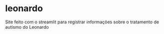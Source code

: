 # leonardo
Site feito com o streamlit para registrar informações sobre o tratamento de autismo do Leonardo
